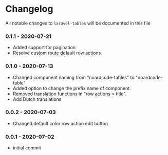 # Changelog

All notable changes to `laravel-tables` will be documented in this file

### 0.1.1 - 2020-07-21
- Added support for pagination
- Resolve custom route default row actions

### 0.1.0 - 2020-07-13
- Changed component naming from "noardcode-tables" to "noardcode-table"
- Added option to change the prefix name of component.
- Removed translation functions in "row actions > title".
- Add Dutch translations

### 0.0.2 - 2020-07-03
- Changed default color row action edit button

### 0.0.1 - 2020-07-02
- initial commit




